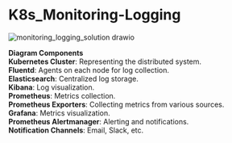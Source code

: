 # K8s_Monitoring-Logging

![monitoring_logging_solution drawio](https://github.com/jaekimandy/K8s_Monitoring-Logging/assets/99704906/8e19de04-2ae8-433c-b28a-2a4ea707f5b5)


**Diagram Components**  
**Kubernetes Cluster**: Representing the distributed system.  
**Fluentd**: Agents on each node for log collection.  
**Elasticsearch**: Centralized log storage.  
**Kibana**: Log visualization.  
**Prometheus**: Metrics collection.  
**Prometheus Exporters**: Collecting metrics from various sources.  
**Grafana**: Metrics visualization.  
**Prometheus Alertmanager**: Alerting and notifications.  
**Notification Channels**: Email, Slack, etc.  
